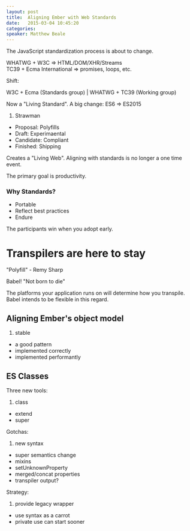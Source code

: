 ```yaml
---
layout: post
title:  Aligning Ember with Web Standards
date:   2015-03-04 10:45:20
categories:
speaker: Matthew Beale
---
```


The JavaScript standardization process is about to change.

WHATWG + W3C => HTML/DOM/XHR/Streams  
TC39 + Ecma International => promises, loops, etc.

Shift:

W3C + Ecma (Standards group) | WHATWG + TC39 (Working group)

Now a "Living Standard". A big change: ES6 => ES2015

1. Strawman
* Proposal: Polyfills
* Draft: Experimaental
* Candidate: Compliant
* Finished: Shipping

Creates a "Living Web". Aligning with standards is no longer a one time event.

The primary goal is productivity.

### Why Standards?

* Portable
* Reflect best practices
* Endure

The participants win when you adopt early.

# Transpilers are here to stay

"Polyfill" - Remy Sharp

Babel! "Not born to die"

The platforms your application runs on will determine how you transpile. Babel
intends to be flexible in this regard.

## Aligning Ember's object model

1. stable
* a good pattern
* implemented correctly
* implemented performantly

## ES Classes

Three new tools:

1. class
* extend
* super

Gotchas:

1. new syntax
* super semantics change
* mixins
* setUnknownProperty
* merged/concat properties
* transpiler output?

Strategy:

1. provide legacy wrapper
* use syntax as a carrot
* private use can start sooner


